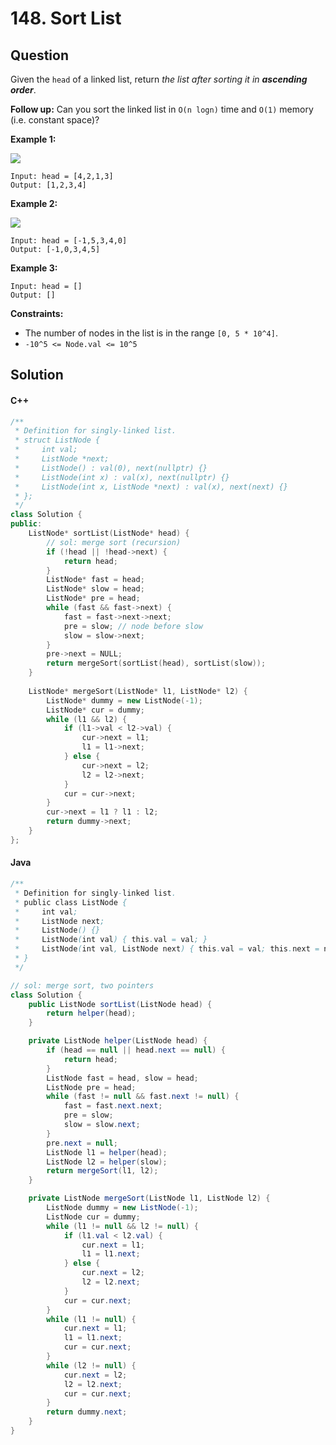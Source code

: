 # 148. Sort List

## Question

Given the `head` of a linked list, return _the list after sorting it in **ascending order**_.

**Follow up:** Can you sort the linked list in `O(n logn)` time and `O(1)` memory (i.e. constant space)?

**Example 1:**

![](https://assets.leetcode.com/uploads/2020/09/14/sort\_list\_1.jpg)

```
Input: head = [4,2,1,3]
Output: [1,2,3,4]
```

**Example 2:**

![](https://assets.leetcode.com/uploads/2020/09/14/sort\_list\_2.jpg)

```
Input: head = [-1,5,3,4,0]
Output: [-1,0,3,4,5]
```

**Example 3:**

```
Input: head = []
Output: []
```

**Constraints:**

* The number of nodes in the list is in the range `[0, 5 * 10^4]`.
* `-10^5 <= Node.val <= 10^5`

## Solution

#### C++

```cpp
/**
 * Definition for singly-linked list.
 * struct ListNode {
 *     int val;
 *     ListNode *next;
 *     ListNode() : val(0), next(nullptr) {}
 *     ListNode(int x) : val(x), next(nullptr) {}
 *     ListNode(int x, ListNode *next) : val(x), next(next) {}
 * };
 */
class Solution {
public:
    ListNode* sortList(ListNode* head) {
        // sol: merge sort (recursion)
        if (!head || !head->next) {
            return head;
        }
        ListNode* fast = head;
        ListNode* slow = head;
        ListNode* pre = head;
        while (fast && fast->next) {
            fast = fast->next->next;
            pre = slow; // node before slow
            slow = slow->next;
        }
        pre->next = NULL;
        return mergeSort(sortList(head), sortList(slow));
    }
    
    ListNode* mergeSort(ListNode* l1, ListNode* l2) {
        ListNode* dummy = new ListNode(-1);
        ListNode* cur = dummy;
        while (l1 && l2) {
            if (l1->val < l2->val) {
                cur->next = l1;
                l1 = l1->next;
            } else {
                cur->next = l2;
                l2 = l2->next;
            }
            cur = cur->next;
        }
        cur->next = l1 ? l1 : l2;
        return dummy->next;
    }
};
```

#### Java

```java
/**
 * Definition for singly-linked list.
 * public class ListNode {
 *     int val;
 *     ListNode next;
 *     ListNode() {}
 *     ListNode(int val) { this.val = val; }
 *     ListNode(int val, ListNode next) { this.val = val; this.next = next; }
 * }
 */

// sol: merge sort, two pointers
class Solution {
    public ListNode sortList(ListNode head) {
        return helper(head);
    }

    private ListNode helper(ListNode head) {
        if (head == null || head.next == null) {
            return head;
        }
        ListNode fast = head, slow = head;
        ListNode pre = head;
        while (fast != null && fast.next != null) {
            fast = fast.next.next;
            pre = slow;
            slow = slow.next;
        }
        pre.next = null;
        ListNode l1 = helper(head);
        ListNode l2 = helper(slow);
        return mergeSort(l1, l2);
    }

    private ListNode mergeSort(ListNode l1, ListNode l2) {
        ListNode dummy = new ListNode(-1);
        ListNode cur = dummy;
        while (l1 != null && l2 != null) {
            if (l1.val < l2.val) {
                cur.next = l1;
                l1 = l1.next;
            } else {
                cur.next = l2;
                l2 = l2.next;
            }
            cur = cur.next;
        }
        while (l1 != null) {
            cur.next = l1;
            l1 = l1.next;
            cur = cur.next;
        }
        while (l2 != null) {
            cur.next = l2;
            l2 = l2.next;
            cur = cur.next;
        }
        return dummy.next;
    }
}
```

